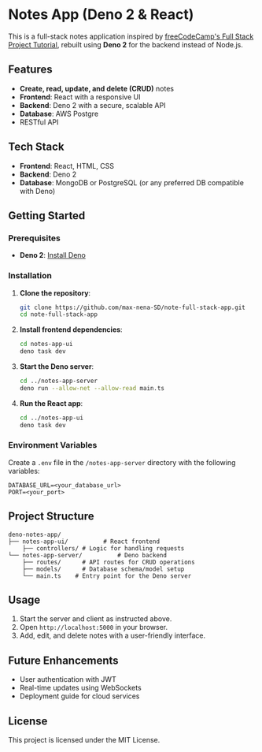 # Notes App (Deno 2 & React)

This is a full-stack notes application inspired by [freeCodeCamp's Full Stack Project Tutorial](https://www.freecodecamp.org/news/full-stack-project-tutorial-create-a-notes-app-using-react-and-node-js/), rebuilt using **Deno 2** for the backend instead of Node.js.

## Features
- **Create, read, update, and delete (CRUD)** notes
- **Frontend**: React with a responsive UI
- **Backend**: Deno 2 with a secure, scalable API
- **Database**: AWS Postgre
- RESTful API

## Tech Stack
- **Frontend**: React, HTML, CSS
- **Backend**: Deno 2
- **Database**: MongoDB or PostgreSQL (or any preferred DB compatible with Deno)

## Getting Started

### Prerequisites
- **Deno 2**: [Install Deno](https://deno.land/manual/getting_started/installation)

### Installation

1. **Clone the repository**:
   ```bash
   git clone https://github.com/max-nena-SD/note-full-stack-app.git
   cd note-full-stack-app
   ```

2. **Install frontend dependencies**:
   ```bash
   cd notes-app-ui
   deno task dev
   ```

3. **Start the Deno server**:
   ```bash
   cd ../notes-app-server
   deno run --allow-net --allow-read main.ts
   ```

4. **Run the React app**:
   ```bash
   cd ../notes-app-ui
   deno task dev
   ```

### Environment Variables
Create a `.env` file in the `/notes-app-server` directory with the following variables:
```plaintext
DATABASE_URL=<your_database_url>
PORT=<your_port>
```

## Project Structure

```plaintext
deno-notes-app/
├── notes-app-ui/          # React frontend
    ├── controllers/ # Logic for handling requests
└── notes-app-server/          # Deno backend
    ├── routes/      # API routes for CRUD operations
    ├── models/      # Database schema/model setup
    └── main.ts    # Entry point for the Deno server
```

## Usage
1. Start the server and client as instructed above.
2. Open `http://localhost:5000` in your browser.
3. Add, edit, and delete notes with a user-friendly interface.

## Future Enhancements
- User authentication with JWT
- Real-time updates using WebSockets
- Deployment guide for cloud services

## License
This project is licensed under the MIT License.
